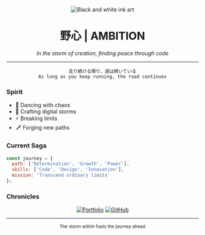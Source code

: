 <!-- Dramatic header -->
<div align="center">
  <img src="https://images.unsplash.com/photo-1516410529446-2c777cb7366d?auto=format&fit=crop&q=80&w=2000&h=400" alt="Black and white ink art">
</div>

<h1 align="center">野心 | AMBITION</h1>

<p align="center">
  <em>In the storm of creation, finding peace through code</em>
</p>

---

<div align="center">

```
走り続ける限り、道は続いている
As long as you keep running, the road continues
```

</div>

### Spirit

- 🌊 Dancing with chaos
- 🖤 Crafting digital storms
- ⚡ Breaking limits
- 🗡️ Forging new paths

### Current Saga

```js
const journey = {
  path: ['Determination', 'Growth', 'Power'],
  skills: ['Code', 'Design', 'Innovation'],
  mission: 'Transcend ordinary limits'
};
```

### Chronicles

<div align="center">

[![Portfolio](https://img.shields.io/badge/Portfolio-000000?style=for-the-badge&logo=About.me&logoColor=white)](https://your-portfolio.com)
[![GitHub](https://img.shields.io/badge/GitHub-181717?style=for-the-badge&logo=github&logoColor=white)](https://github.com/your-username)

</div>

---

<div align="center">
  <sub>The storm within fuels the journey ahead</sub>
</div>
